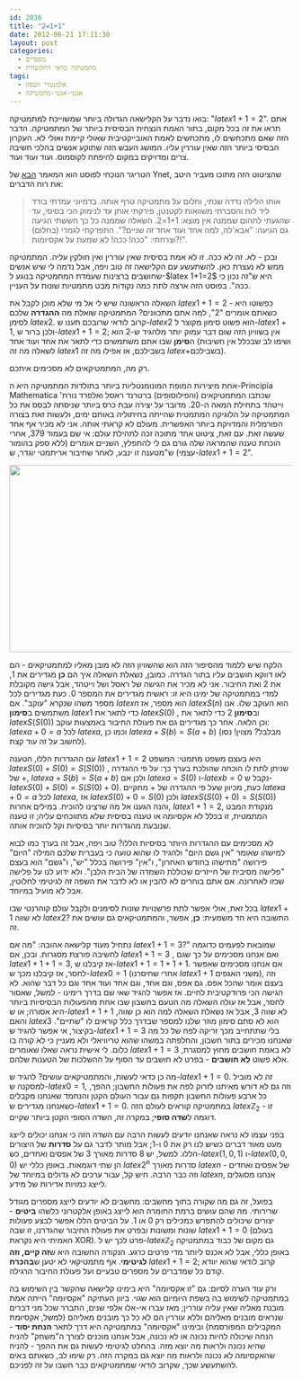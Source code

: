 ```yaml
---
id: 2036
title: "2=1+1"
date: 2012-06-21 17:11:38
layout: post
categories: 
  - מספרים
  - מתמטיקה בראי התקשורת
tags: 
  - אלמנטרי ווטסון
  - אנטי-אנטי-מתמטיקה
---
```

בואו נדבר על הקלישאה הגדולה ביותר שמשוייכת למתמטיקה: "$latex 1+1=2$". אתם תראו את זה בכל מקום, בתור האמת הנצחית הבסיסית ביותר של המתמטיקה. הדבר הזה שאם מתכחשים לו, מתכחשים לאמת האובייקטיבית שאולי קיימת ואולי לא. העקרון הבסיסי ביותר הזה שאין עוררין עליו. המושג העבש הזה שתוקע אנשים בהלכי חשיבה צרים ומדויקים במקום להיפתח לקוסמוס. ועוד ועוד ועוד.

הטריגר הנוכחי לפוסט הוא המאמר <a href="http://www.ynet.co.il/articles/0,7340,L-4243981,00.html">הבא</a> של Ynet, שהציטוט הזה מתוכו מעביר היטב את רוח הדברים:
<blockquote>אותו הלילה נדדה שנתי, וחלום על מתמטיקה טרף אותה. בדמיוני עמדתי בודד ליד לוח והסברתי משוואות לקטנטן, פירקתי אותן עד לנימוק הכי בסיסי, עד שהגעתי לתהום שממנה אין מוצא: 1+1=2. השאלה שממנה כל כך חששתי הגיעה גם הגיעה: "אבא'לה, למה אחד ועוד אחד זה שניים?". התפרקתי לגמרי (בחלום) וצרחתי: "ככה! ככה! לא שמעת על אקסיומות?!".</blockquote>
ובכן - לא. זה לא ככה. זו לא אמת בסיסית שאין עוררין ואין חולקין עליה. המתמטיקה ממש לא נעצרת כאן. להשתעשע עם הקלישאה זה טוב ויפה, אבל נדמה לי שיש אנשים שחושבים ברצינות שעמדת המתמטיקה בנוגע ל-$latex 1+1=2$ היא ש"זה נכון כי ככה". בפוסט הזה ארצה לתת כמה נקודות מבט מתמטיות שונות על העניין.

השאלה הראשונה שיש לי אל מי שלא מוכן לקבל את $latex 1+1=2$ כפשוטו היא - כשאתם אומרים "2", למה אתם מתכוונים? המתמטיקה שואלת מה <strong>ההגדרה</strong> שלכם לסימן $latex 2$. קרוב לודאי שרובכם תענו ש-$latex 2$ הוא פשוט סימון מקוצר ל-$latex 1+1$, ולכן ברור ש-$latex 1+1=2$; אין בשוויון הזה שום דבר עמוק יותר מלהגיד ש-2 הוא ה<strong>סימן</strong> שבו אתם משתמשים כדי לתאר את אחד ועוד אחד (ושימו לב שבכלל אין חשיבות לשאלה מה זה $latex 1$ בשבילכם, או אפילו מה זה $latex +$בשבילכם).

רק מה, המתמטיקאים לא מסכימים איתכם.

אחת מיצירות המופת המונומנטליות ביותר בתולדות המתמטיקה היא ה-Principia Mathematica שכתבו המתמטיקאים (והפילוסופים) ברטרנד ראסל ואלפרד נורת' וייטהד בתחילת המאה ה-20. מדובר על יצירה עבת כרס ביותר שניסתה לבסס את כל המתמטיקה על הלוגיקה המתמטית שהייתה בחיתוליה באותם ימים, ולעשות זאת בצורה הפורמלית והמדויקת ביותר האפשרית. מעולם לא קראתי אותה. אני לא מכיר אף אחד שעשה זאת. עם זאת, ציטוט אחד מתוכה זכה לתהילת עולם: אי שם בעמוד 379, אחרי הוכחת טענה שהמראה שלה גורם גם לי להתפלץ, השניים אומרים (ללא ספק בהומור עצמי) ש"מטענה זו ינבע, לאחר שחיבור אריתמטי יוגדר, ש-$latex 1+1=2$".

<strong><a href="http://www.gadial.net/wp-content/uploads/2012/06/principa.png"><img class="alignnone size-full wp-image-2038" title="principa" src="http://www.gadial.net/wp-content/uploads/2012/06/principa.png" alt="" width="800" height="333" /></a>
</strong>

הלקח שיש ללמוד מהסיפור הזה הוא שהשוויון הזה לא מובן מאליו למתמטיקאים - הם לאו דווקא חושבים עליו בתור הגדרה. כמובן, נשאלת השאלה איך הם <strong>כן</strong> מגדירים את 1, את 2 ואת החיבור. אני לא מכיר את הגישה של ראסל ושל וייטהד, אבל גישה מקובלת למדי במתמטיקה של ימינו היא זו: ראשית מגדירים את המספר 0. כעת מגדירים לכל מספר משהו שנקרא "עוקב". אם $latex n$ הוא מספר, אז $latex S\left(n\right)$ הוא העוקב שלו. אנו משתמשים ב<strong>סימון</strong> $latex 1$ כדי לתאר את $latex S\left(0\right)$ , וב<strong>סימון</strong> 2 כדי לתאר את $latex S\left(S\left(0\right)\right)$ וכן הלאה. אחר כך מגדירים גם את פעולת החיבור באמצעות עוקב: $latex a+0=a$ לכל $latex a$, וכמו כן $latex a+S\left(b\right)=S\left(a+b\right)$ (מבלבל? מצוין! נסו לחשוב על זה עוד קצת).

עם ההגדרות הללו, הטענה $latex 1+1=2$ היא בעצם משפט מתמטי: המשפט $latex S\left(0\right)+S\left(0\right)=S\left(S\left(0\right)\right)$ , שניתן לתת לו הוכחה שהולכת בערך כך: על פי ההגדרה של +, $latex a+S\left(b\right)=S\left(a+b\right)$ ולכן אם $latex a=S\left(0\right)$ ו-$latex b=0$ נקבל ש-$latex S\left(0\right)+S\left(0\right)=S\left(S\left(0\right)+0\right)$. כעת, מכיוון שעל פי ההגדרה של + מתקיים $latex a+0=a$ לכל $latex a$, אז $latex S\left(0\right)+0=S\left(0\right)$ ולכן $latex S\left(S\left(0\right)+0\right)=S\left(S\left(0\right)\right)$ והנה הגענו אל מה שרצינו להוכיח. במילים אחרות, $latex 1+1=2$, מנקודת המבט המתמטית, זו בכלל לא אקסיומה או טענה בסיסית שלא מתווכחים עליה; זו טענה שנובעת מהגדרות יותר בסיסיות וקל להוכיח אותה.

לא מסכימים עם ההגדרות היותר בסיסיות הללו? טוב ויפה, אבל זה בערך כמו לבוא למישהו שאומר "אין גשם היום" ולהגיד לו שהוא טועה כי בעברית שלכם המילה "היום" פירושה "מתישהו בחודש האחרון", ו"אין" פירושה בכלל "יש", ו"גשם" הוא בעצם "פלישה מסיבית של חייזרים שכוללת השמדה של הבית הלבן". ולא ידוע לנו על פלישה שכזו לאחרונה. אם אתם בוחרים לא להבין או לא לדבר את השפה זה לגיטימי לחלוטין, אבל לא מועיל במיוחד.

בכל זאת, אולי אפשר לתת פרשנויות שונות לסימנים ולקבל עולם קוהרנטי שבו $latex 1+1$ לא שווה $latex 2$? התשובה היא חד משמעית: <strong>כן</strong>, אפשר, והמתמטיקאים גם עושים את זה.

נתחיל מעוד קלישאה אהובה: "מה אם $latex 1+1=3$?" שמובאת לפעמים כדוגמה לחשיבה פורצת מסגרות. ובכן, אם $latex 1+1=3$ , ואם אנחנו מסכימים על כך שגם $latex 1+1+1=3$, אז קיבלנו ש-$latex 1+1=1+1+1$. אם אנחנו מסכימים שאפשר לחסר, אז קיבלנו מכך ש-$latex 0=1$ (אחרי שחיסרנו $latex 1+1$ משני האגפים), וזה בעצם אומר שהכל אפס. גם אפס, וגם אחד, וגם אחד ועוד אחד וגם כל דבר שהוא. לא הגישה הכי פרודקטיבית לחיים. אז אפשר להגיד שאי שם בדרך רימינו - למשל, שאסור לחסר, אבל אז עולה השאלה מה הטעם בחשבון שבו אחת מהפעולות הבסיסיות ביותר היא אסורה; או ש-$latex 1+1+1$ לא שווה 3, אבל אז נשאלת השאלה למה הוא כן שווה, והאם $latex 3$ הוא לא סתם סימון מוזר שלנו למספר שבדרך כלל קוראים לו "שתיים". בקיצור, אי אפשר להגיד ש-$latex 1+1=3$ בלי שתתחייב מכך זריקה לפח של כל מה שאנחנו מכירים בתור חשבון, והחלפתה במשהו שהוא טריוויאלי ולא מעניין כי לא קורה בו כלום. לי אישית נראה שאלו שאומרים $latex 1+1=3$ לא באמת חושבים מחוץ למסגרת, אלא פשוט <strong>לא חושבים</strong> - בפרט לא חושבים עד הסוף על ההשלכות של הטענות שלהם.

מה כן כדאי לעשות, והמתמטיקאים עושים? להגיד ש-$latex 1+1=0$. זה לא מוביל למסקנה ש-$latex 0=1$, וזה גם לא דורש מאיתנו לזרוק לפח את פעולות החשבון; ההפך, כל ארבע פעולות החשבון תקפות גם עבור העולם הקטן והנחמד שאנחנו מקבלים כשאנחנו מגדירים ש-$latex 1+1=0$. במתמטיקה קוראים לעולם הזה $latex \mathbb{Z}_{2}$ - זו דוגמה ל<strong>שדה סופי</strong>; במקרה זה, השדה הסופי הקטן ביותר שקיים.

בפני עצמו לא נראה שאנחנו יודעים לעשות הרבה עם השדה הזה כי אנחנו יכולים לייצג מעט מאוד דברים כשיש לנו רק את 0 ו-1; אבל מותר לדבר גם על <strong>סדרות</strong> של היצורים הללו. למשל, יש 8 סדרות מאורך 3 של אפסים ואחדים, כש-$latex \left(1,0,1\right)$ ו-$latex \left(0,0,0\right)$ הן שתי דוגמאות. באופן כללי יש $latex 2^{n}$ סדרות מאורך $latex n$ של אפסים ואחדים - וזה כבר הרבה. חיש קל, עבור ערכים לא גדולים במיוחד של $latex n$, אנחנו מסוגלים לייצג כמויות אדירות של מידע.

בפועל, זה גם מה שקורה בתוך מחשבים: מחשבים לא יודעים לייצג מספרים מגודל שרירותי. מה שהם עושים ברמת החומרה הוא לייצג באופן אלקטרוני כלשהו <strong>ביטים</strong> - יצורים שיכולים להתפרש כמכילים רק 0 או 1. על הביטים הללו אפשר לבצע פעולות שונות ומשונות ובפרט את פעולת החיבור שהגדרנו, זו שבה $latex 1+1=0$ (בעולם האמיתי היא נקראת XOR). פרט לכך יש ל-$latex \mathbb{Z}_{2}$ גם מקום של כבוד במתמטיקה באופן כללי, אבל לא אכנס ליותר מדי פרטים כרגע. הנקודה החשובה היא ש<strong>זה קיים, וזה לגיטימי</strong>. אף מתמטיקאי לא יטען ש<strong>בהכרח </strong>$latex 1+1=2$; קרוב לודאי שהוא יוודא קודם כל שמדברים על מספרים טבעיים ועל פעולת החיבור הרגילה.

ורק עוד הערה לסיום: גם "זו אקסיומה" היא בימינו קלישאה שהקשר בין השימוש בה במתמטיקה לשימוש בה בשפת היומיום הוא שגוי. ביוון העתיקה "אקסיומה" הייתה אמת מובנת מאליה שאין עליה עוררין; מאז עברו אי-אלו אלפי שנים, התברר שכל מני דברים שנראים מובנים מאליהם וללא עוררין הם לא כל כך מובנים מאליהם (למשל, אקסיומת המקבילים המפורסמת) ובימינו "אקסיומה" במתמטיקה היא דרך לתאר <strong>הנחת יסוד</strong> - הנחה שיכולה להיות נכונה או לא נכונה, אבל אנחנו מוכנים לצורך ה"משחק" להניח שהיא נכונה ולראות מה יוצא מזה. בהחלט לגיטימי לעשות גם את ההפך - להניח שהאקסיומה לא נכונה ולראות מה יוצא גם במקרה הזה. רק שימו לב, כשאתם באים להשתעשע שכך, שקרוב לודאי שמתמטיקאים כבר חשבו על זה לפניכם.
